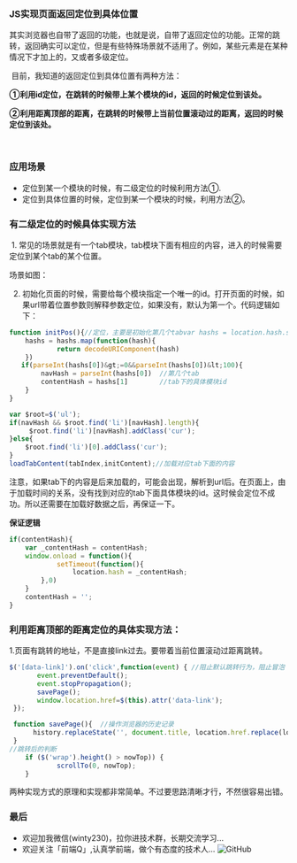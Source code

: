 ### JS实现页面返回定位到具体位置

其实浏览器也自带了返回的功能，也就是说，自带了返回定位的功能。正常的跳转，返回确实可以定位，但是有些特殊场景就不适用了。例如，某些元素是在某种情况下才加上的，又或者多级定位。

 目前，我知道的返回定位到具体位置有两种方法：

**①利用id定位，在跳转的时候带上某个模块的id，返回的时候定位到该处。**

**②利用距离顶部的距离，在跳转的时候带上当前位置滚动过的距离，返回的时候定位到该处。**

 

### 应用场景

+ 定位到某一个模块的时候，有二级定位的时候利用方法①.
+ 定位到具体位置的时候，定位到某一个模块的时候，利用方法②。

### 有二级定位的时候具体实现方法

 1. 常见的场景就是有一个tab模块，tab模块下面有相应的内容，进入的时候需要定位到某个tab的某个位置。

场景如图：

2. 初始化页面的时候，需要给每个模块指定一个唯一的id。打开页面的时候，如果url带着位置参数则解释参数定位，如果没有，默认为第一个。代码逻辑如下：
```js
function initPos(){//定位，主要是初始化第几个tabvar hashs = location.hash.slice(1).split('&');
    hashs = hashs.map(function(hash){
            return decodeURIComponent(hash)
    })
   if(parseInt(hashs[0])&gt;=0&&parseInt(hashs[0])&lt;100){
        navHash = parseInt(hashs[0])  //第几个tab
        contentHash = hashs[1]        //tab下的具体模块id
    }
}

var $root=$('ul');
if(navHash && $root.find('li')[navHash].length){
     $root.find('li')[navHash].addClass('cur');                
}else{
    $root.find('li')[0].addClass('cur');
}
loadTabContent(tabIndex,initContent);//加载对应tab下面的内容
```
注意，如果tab下的内容是后来加载的，可能会出现，解析到url后。在页面上，由于加载时间的关系，没有找到对应的tab下面具体模块的id。这时候会定位不成功。所以还需要在加载好数据之后，再保证一下。

**保证逻辑**
```js
if(contentHash){
    var _contentHash = contentHash;
    window.onload = function(){
            setTimeout(function(){
                location.hash = _contentHash;
        },0)
    }            
    contentHash = '';
}
```

### 利用距离顶部的距离定位的具体实现方法：

1.页面有跳转的地址，不是直接link过去。要带着当前位置滚动过距离跳转。
```js
$('[data-link]').on('click',function(event) { //阻止默认跳转行为，阻止冒泡
       event.preventDefault();
       event.stopPropagation();
       savePage();
       window.location.href=$(this).attr('data-link');
 });

 function savePage(){  //操作浏览器的历史记录
      history.replaceState('', document.title, location.href.replace(location.hash, "") + "#nowTop=" + $(window).scrollTop());
 }
//跳转后的判断
    if ($('wrap').height() > nowTop)) {
            scrollTo(0, nowTop);
    }
```

两种实现方式的原理和实现都非常简单。不过要思路清晰才行，不然很容易出错。

### 最后
+ 欢迎加我微信(winty230)，拉你进技术群，长期交流学习...
+ 欢迎关注「前端Q」,认真学前端，做个有态度的技术人...
![GitHub](https://raw.githubusercontent.com/LuckyWinty/blog/master/images/gzh/%E9%BB%98%E8%AE%A4%E6%A0%87%E9%A2%98_%E6%A8%AA%E7%89%88%E4%BA%8C%E7%BB%B4%E7%A0%81_2019.10.19.png)